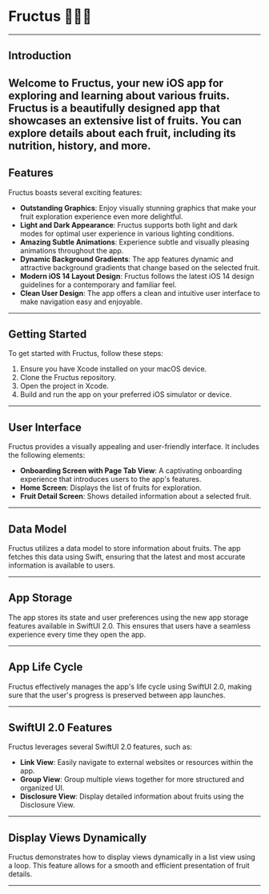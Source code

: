 # Fructus 🍎🍌🍓

---

## Introduction
Welcome to Fructus, your new iOS app for exploring and learning about various fruits. Fructus is a beautifully designed app that showcases an extensive list of fruits. You can explore details about each fruit, including its nutrition, history, and more. 
---

## Features
Fructus boasts several exciting features:

- **Outstanding Graphics**: Enjoy visually stunning graphics that make your fruit exploration experience even more delightful.
- **Light and Dark Appearance**: Fructus supports both light and dark modes for optimal user experience in various lighting conditions.
- **Amazing Subtle Animations**: Experience subtle and visually pleasing animations throughout the app.
- **Dynamic Background Gradients**: The app features dynamic and attractive background gradients that change based on the selected fruit.
- **Modern iOS 14 Layout Design**: Fructus follows the latest iOS 14 design guidelines for a contemporary and familiar feel.
- **Clean User Design**: The app offers a clean and intuitive user interface to make navigation easy and enjoyable.

---

## Getting Started
To get started with Fructus, follow these steps:

1. Ensure you have Xcode installed on your macOS device.
2. Clone the Fructus repository.
3. Open the project in Xcode.
4. Build and run the app on your preferred iOS simulator or device.

---

## User Interface
Fructus provides a visually appealing and user-friendly interface. It includes the following elements:

- **Onboarding Screen with Page Tab View**: A captivating onboarding experience that introduces users to the app's features.
- **Home Screen**: Displays the list of fruits for exploration.
- **Fruit Detail Screen**: Shows detailed information about a selected fruit.

---

## Data Model
Fructus utilizes a data model to store information about fruits. The app fetches this data using Swift, ensuring that the latest and most accurate information is available to users.

---

## App Storage
The app stores its state and user preferences using the new app storage features available in SwiftUI 2.0. This ensures that users have a seamless experience every time they open the app.

---

## App Life Cycle
Fructus effectively manages the app's life cycle using SwiftUI 2.0, making sure that the user's progress is preserved between app launches.

---

## SwiftUI 2.0 Features
Fructus leverages several SwiftUI 2.0 features, such as:

- **Link View**: Easily navigate to external websites or resources within the app.
- **Group View**: Group multiple views together for more structured and organized UI.
- **Disclosure View**: Display detailed information about fruits using the Disclosure View.

---

## Display Views Dynamically
Fructus demonstrates how to display views dynamically in a list view using a loop. This feature allows for a smooth and efficient presentation of fruit details.

---
